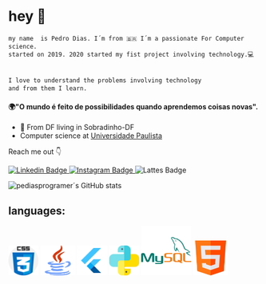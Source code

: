# hey 👋
	
	my name  is Pedro Dias. I´m from 🇧🇷 I´m a passionate For Computer science.   
	started on 2019. 2020 started my fist project involving technology.💻 

		  
	I love to understand the problems involving technology   
	and from them I learn.

#### 🌍"O mundo é feito de possibilidades quando aprendemos coisas novas".

- 📍 From DF living in Sobradinho-DF
-   Computer science at [Universidade Paulista ](https://www.unip.br/)

Reach me out 👇

[
![Linkedin Badge](https://img.shields.io/badge/-Linkedin-blue?style=flat-square&logo=Linkedin&logoColor=white&link=https://www.linkedin.com/in/pedro-dias-pereira-5%C2%B0-904a48198?lipi=urn%3Ali%3Apage%3Ad_flagship3_profile_view_base_contact_details%3BEhZKiyQZQbGnlYd8q3gfjQ%3D%3D)
](https://www.linkedin.com/in/pedro-dias-pereira-5%C2%B0-904a48198?lipi=urn%3Ali%3Apage%3Ad_flagship3_profile_view_base_contact_details%3BEhZKiyQZQbGnlYd8q3gfjQ%3D%3D) [![Instagram Badge](https://img.shields.io/badge/-Instagram-violet?style=flat-square&logo=Instagram&logoColor=white&link=https://www.instagram.com/pedrodiaasx123/)
](https://www.instagram.com/pedrodiaasx123/)
![Lattes Badge](https://img.shields.io/badge/-lattes.CNPQ-red?style=flat-square&logo=lattes&logoColor=white&link=http://lattes.cnpq.br/5133436807967390)


![pediasprogramer´s GitHub stats](https://github-readme-stats.vercel.app/api?username=pediasprogramer&show_icons=true&theme=radical)

<h2>languages:</h2>


<img src="https://github.com/pediasprogramer/pediasprogramer/blob/main/css.png" width=60 height=60 alt="js">  <img src="https://github.com/pediasprogramer/pediasprogramer/blob/main/java.png" width=70 height=60 alt="ms">  <img src="https://github.com/pediasprogramer/pediasprogramer/blob/main/flutter144.png" width=60 height=60 alt="ms">  <img src="https://github.com/pediasprogramer/pediasprogramer/blob/main/python.png" width=60 height=60 alt="ms">  <img src="https://github.com/pediasprogramer/pediasprogramer/blob/main/mysql144.png" width=100 height=100 alt="ms">  <img src="https://github.com/pediasprogramer/pediasprogramer/blob/main/html.png" width=70 height=70 alt="ms">
<!--

Here are some ideas to get you started:

- 🔭 I’m currently working on ...
- 🌱 I’m currently learning ...
- 👯 I’m looking to collaborate on ...
- 🤔 I’m looking for help with ...
- 💬 Ask me about ...
- 📫 How to reach me: ...
- 😄 Pronouns: ...
- ⚡ Fun fact: ...
-->
